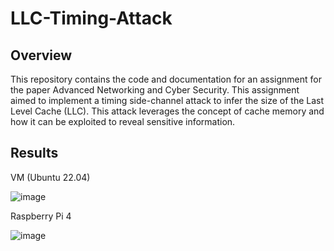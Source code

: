 # LLC-Timing-Attack

## Overview
This repository contains the code and documentation for an assignment for the paper Advanced Networking and Cyber Security. This assignment aimed to implement a timing side-channel attack to infer the size of the Last Level Cache (LLC). This attack leverages the concept of cache memory and how it can be exploited to reveal sensitive information.

## Results
VM (Ubuntu 22.04)

![image](https://github.com/user-attachments/assets/0b7af9f7-05f8-4938-b078-adcd380bd2a8)

Raspberry Pi 4

![image](https://github.com/user-attachments/assets/8ad960fe-81f6-4325-9572-7b6e97e6cae0)

